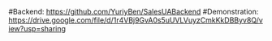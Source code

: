#Backend: https://github.com/YuriyBen/SalesUABackend  #Demonstration: https://drive.google.com/file/d/1r4VBj9GvA0s5uUVLVuyzCmkKkDBByv8Q/view?usp=sharing
